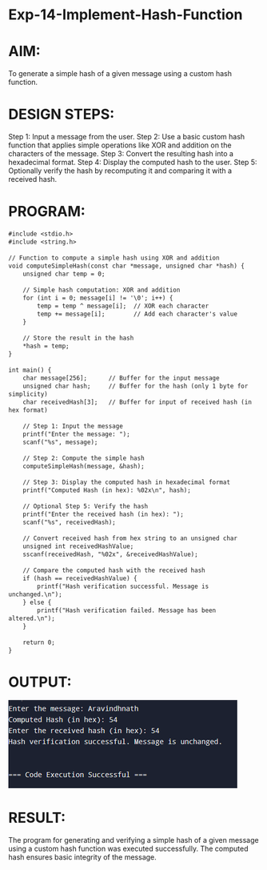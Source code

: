 # Exp-14-Implement-Hash-Function
# AIM:
To generate a simple hash of a given message using a custom hash function.
# DESIGN STEPS:
Step 1:
Input a message from the user.
Step 2:
Use a basic custom hash function that applies simple operations like XOR and addition on the characters of the message.
Step 3:
Convert the resulting hash into a hexadecimal format.
Step 4:
Display the computed hash to the user.
Step 5:
Optionally verify the hash by recomputing it and comparing it with a received hash.
# PROGRAM:
```
#include <stdio.h>
#include <string.h>

// Function to compute a simple hash using XOR and addition
void computeSimpleHash(const char *message, unsigned char *hash) {
    unsigned char temp = 0;

    // Simple hash computation: XOR and addition
    for (int i = 0; message[i] != '\0'; i++) {
        temp = temp ^ message[i];  // XOR each character
        temp += message[i];        // Add each character's value
    }
    
    // Store the result in the hash
    *hash = temp;
}

int main() {
    char message[256];      // Buffer for the input message
    unsigned char hash;     // Buffer for the hash (only 1 byte for simplicity)
    char receivedHash[3];   // Buffer for input of received hash (in hex format)

    // Step 1: Input the message
    printf("Enter the message: ");
    scanf("%s", message);

    // Step 2: Compute the simple hash
    computeSimpleHash(message, &hash);

    // Step 3: Display the computed hash in hexadecimal format
    printf("Computed Hash (in hex): %02x\n", hash);

    // Optional Step 5: Verify the hash
    printf("Enter the received hash (in hex): ");
    scanf("%s", receivedHash);

    // Convert received hash from hex string to an unsigned char
    unsigned int receivedHashValue;
    sscanf(receivedHash, "%02x", &receivedHashValue);

    // Compare the computed hash with the received hash
    if (hash == receivedHashValue) {
        printf("Hash verification successful. Message is unchanged.\n");
    } else {
        printf("Hash verification failed. Message has been altered.\n");
    }

    return 0;
}
```
# OUTPUT:

![Screenshot 2024-10-18 205730](Op1-cry14.png)

# RESULT:
The program for generating and verifying a simple hash of a given message using a custom hash function was executed successfully. The computed hash ensures basic integrity of the message.
